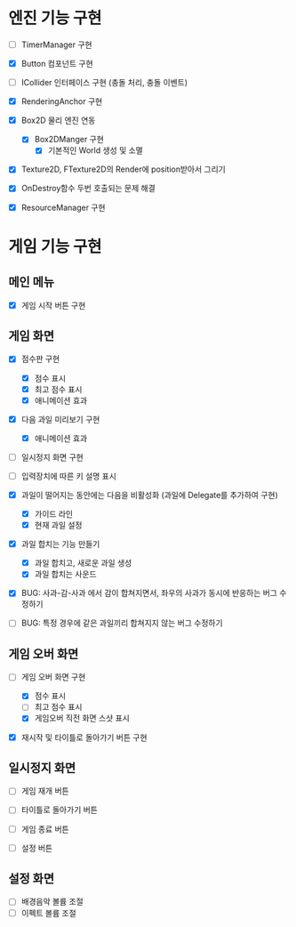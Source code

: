 # 엔진 기능 구현
- [ ] TimerManager 구현
- [x] Button 컴포넌트 구현
- [ ] ICollider 인터페이스 구현 (충돌 처리, 충돌 이벤트)
- [x] RenderingAnchor 구현
- [x] Box2D 물리 엔진 연동
  - [x] Box2DManger 구현
    - [x] 기본적인 World 생성 및 소멸
- [x] Texture2D, FTexture2D의 Render에 position받아서 그리기
- [x] OnDestroy함수 두번 호출되는 문제 해결
- [x] ResourceManager 구현


# 게임 기능 구현
## 메인 메뉴
- [x] 게임 시작 버튼 구현


## 게임 화면
- [x] 점수판 구현
  - [x] 점수 표시
  - [x] 최고 점수 표시
  - [x] 애니메이션 효과
- [x] 다음 과일 미리보기 구현
  - [x] 애니메이션 효과
- [ ] 일시정지 화면 구현
- [ ] 입력장치에 따른 키 설명 표시
- [x] 과일이 떨어지는 동안에는 다음을 비활성화 (과일에 Delegate를 추가하여 구현)
  - [x] 가이드 라인
  - [x] 현재 과일 설정
- [x] 과일 합치는 기능 만들기
  - [x] 과일 합치고, 새로운 과일 생성
  - [x] 과일 합치는 사운드
- [x] BUG: 사과-감-사과 에서 감이 합쳐지면서, 좌우의 사과가 동시에 반응하는 버그 수정하기
- [ ] BUG: 특정 경우에 같은 과일끼리 합쳐지지 않는 버그 수정하기


## 게임 오버 화면
- [ ] 게임 오버 화면 구현
  - [x] 점수 표시
  - [ ] 최고 점수 표시
  - [x] 게임오버 직전 화면 스샷 표시
- [x] 재시작 및 타이틀로 돌아가기 버튼 구현


## 일시정지 화면
- [ ] 게임 재개 버튼
- [ ] 타이틀로 돌아가기 버튼
- [ ] 게임 종료 버튼
- [ ] 설정 버튼


## 설정 화면
- [ ] 배경음악 볼륨 조절
- [ ] 이펙트 볼륨 조절